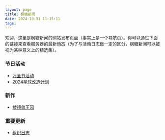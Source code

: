```yaml
---
layout: page
title: 枫糖新闻
date: 2024-10-31 11:15:11
tags:
---
```


欢迎，这里是枫糖新闻的网站发布页面（事实上是一个导航页）。你可以通过下面的链接来查看服务器的最新动态（为了与活动日志做一定的区分，枫糖新闻可以被视为某种意义上的精选集）。

### 节日活动

- [万圣节活动](/news/halloween.html)
- [2024星球改造计划](/news/evaluation.html)

### 新作

- [棱镜兽王园](/news/mt19.html)

### 重要更新

- [组织日志](/news/organization.html)
